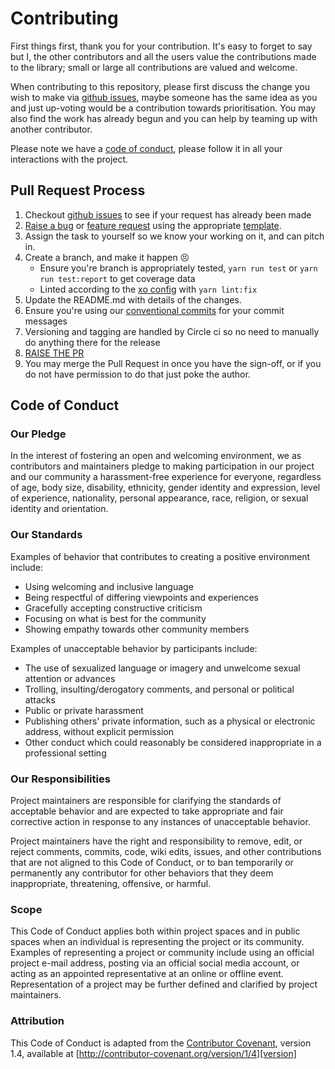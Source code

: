 # Contributing

First things first, thank you for your contribution. It's easy to forget to say but I, the other contributors and all the users value the contributions made to the library; small or large all contributions are valued and welcome.

When contributing to this repository, please first discuss the change you wish to make via [github issues](https://github.com/ChocPanda/mambda/issues), maybe someone has the same idea as you and just up-voting would be a contribution towards prioritisation. You may also find the work has already begun and you can help by teaming up with another contributor.

Please note we have a [code of conduct](#code-of-conduct), please follow it in all your interactions with the project.

## Pull Request Process

1. Checkout [github issues](https://github.com/ChocPanda/mambda/issues) to see if your request has already been made
2. [Raise a bug](https://github.com/ChocPanda/mambda/issues/new?assignees=&labels=&template=bug_report.md&title=) or [feature request](https://github.com/ChocPanda/mambda/issues/new?assignees=&labels=&template=feature_request.md&title=) using the appropriate [template](https://github.com/ChocPanda/mambda/issues/new/choose).
3. Assign the task to yourself so we know your working on it, and can pitch in.
4. Create a branch, and make it happen :persevere:
   - Ensure you're branch is appropriately tested, `yarn run test` or `yarn run test:report` to get coverage data
   - Linted according to the [xo config](https://github.com/xojs/xo) with `yarn lint:fix`
5. Update the README.md with details of the changes.
6. Ensure you're using our [conventional commits](./README.md#conventional-commits) for your commit messages
7. Versioning and tagging are handled by Circle ci so no need to manually do anything there for the release
8. [RAISE THE PR](https://github.com/ChocPanda/mambda/compare)
9. You may merge the Pull Request in once you have the sign-off, or if you do not have permission to do that just poke the author.

## Code of Conduct

### Our Pledge

In the interest of fostering an open and welcoming environment, we as
contributors and maintainers pledge to making participation in our project and
our community a harassment-free experience for everyone, regardless of age, body
size, disability, ethnicity, gender identity and expression, level of experience,
nationality, personal appearance, race, religion, or sexual identity and
orientation.

### Our Standards

Examples of behavior that contributes to creating a positive environment
include:

- Using welcoming and inclusive language
- Being respectful of differing viewpoints and experiences
- Gracefully accepting constructive criticism
- Focusing on what is best for the community
- Showing empathy towards other community members

Examples of unacceptable behavior by participants include:

- The use of sexualized language or imagery and unwelcome sexual attention or advances
- Trolling, insulting/derogatory comments, and personal or political attacks
- Public or private harassment
- Publishing others' private information, such as a physical or electronic address, without explicit permission
- Other conduct which could reasonably be considered inappropriate in a professional setting

### Our Responsibilities

Project maintainers are responsible for clarifying the standards of acceptable
behavior and are expected to take appropriate and fair corrective action in
response to any instances of unacceptable behavior.

Project maintainers have the right and responsibility to remove, edit, or
reject comments, commits, code, wiki edits, issues, and other contributions
that are not aligned to this Code of Conduct, or to ban temporarily or
permanently any contributor for other behaviors that they deem inappropriate,
threatening, offensive, or harmful.

### Scope

This Code of Conduct applies both within project spaces and in public spaces
when an individual is representing the project or its community. Examples of
representing a project or community include using an official project e-mail
address, posting via an official social media account, or acting as an appointed
representative at an online or offline event. Representation of a project may be
further defined and clarified by project maintainers.

### Attribution

This Code of Conduct is adapted from the [Contributor Covenant][homepage], version 1.4,
available at [http://contributor-covenant.org/version/1/4][version]

[homepage]: http://contributor-covenant.org
[version]: http://contributor-covenant.org/version/1/4/